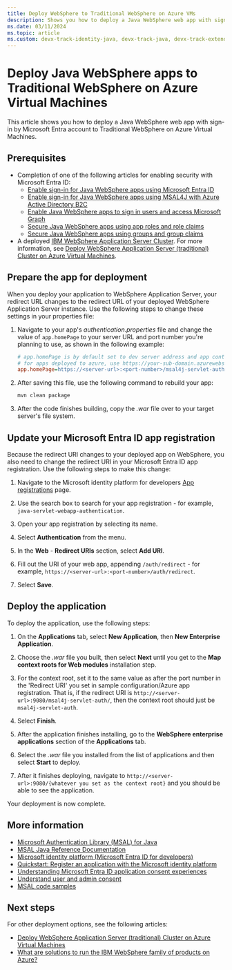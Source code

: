 ```yaml
---
title: Deploy WebSphere to Traditional WebSphere on Azure VMs
description: Shows you how to deploy a Java WebSphere web app with sign-in by Microsoft Entra account to Traditional WebSphere on Azure Virtual Machines.
ms.date: 03/11/2024
ms.topic: article
ms.custom: devx-track-identity-java, devx-track-java, devx-track-extended-java
---
```


# Deploy Java WebSphere apps to Traditional WebSphere on Azure Virtual Machines

This article shows you how to deploy a Java WebSphere web app with sign-in by Microsoft Entra account to Traditional WebSphere on Azure Virtual Machines.

## Prerequisites

- Completion of one of the following articles for enabling security with Microsoft Entra ID:
  - [Enable sign-in for Java WebSphere apps using Microsoft Entra ID](enable-java-websphere-webapp-authentication-entra-id.md)
  - [Enable sign-in for Java WebSphere apps using MSAL4J with Azure Active Directory B2C](enable-java-websphere-webapp-authentication-azure-ad-b2c.md)
  - [Enable Java WebSphere apps to sign in users and access Microsoft Graph](enable-java-websphere-webapp-authorization-entra-id.md)
  - [Secure Java WebSphere apps using app roles and role claims](enable-java-websphere-webapp-authorization-role-entra-id.md)
  - [Secure Java WebSphere apps using groups and group claims](enable-java-websphere-webapp-authorization-group-entra-id.md)
- A deployed [IBM WebSphere Application Server Cluster](https://aka.ms/websphere-on-azure-portal). For more information, see [Deploy WebSphere Application Server (traditional) Cluster on Azure Virtual Machines](../ee/traditional-websphere-application-server-virtual-machines.md).

## Prepare the app for deployment

When you deploy your application to WebSphere Application Server, your redirect URL changes to the redirect URL of your deployed WebSphere Application Server instance. Use the following steps to change these settings in your properties file:

1. Navigate to your app's *authentication.properties* file and change the value of `app.homePage` to your server URL and port number you're planning to use, as shown in the following example:

   ```ini
   # app.homePage is by default set to dev server address and app context path on the server
   # for apps deployed to azure, use https://your-sub-domain.azurewebsites.net
   app.homePage=https://<server-url>:<port-number>/msal4j-servlet-auth/
   ```

1. After saving this file, use the following command to rebuild your app:

   ```bash
   mvn clean package
   ```

1. After the code finishes building, copy the *.war* file over to your target server's file system.

## Update your Microsoft Entra ID app registration

Because the redirect URI changes to your deployed app on WebSphere, you also need to change the redirect URI in your Microsoft Entra ID app registration. Use the following steps to make this change:

1. Navigate to the Microsoft identity platform for developers [App registrations](https://go.microsoft.com/fwlink/?linkid=2083908) page.

1. Use the search box to search for your app registration - for example, `java-servlet-webapp-authentication`.

1. Open your app registration by selecting its name.

1. Select **Authentication** from the menu.

1. In the **Web** - **Redirect URIs** section, select **Add URI**.

1. Fill out the URI of your web app, appending `/auth/redirect` - for example, `https://<server-url>:<port-number>/auth/redirect`.

1. Select **Save**.

## Deploy the application

To deploy the application, use the following steps:

1. On the **Applications** tab, select **New Application**, then **New Enterprise Application**.

1. Choose the *.war* file you built, then select **Next** until you get to the **Map context roots for Web modules** installation step.

1. For the context root, set it to the same value as after the port number in the 'Redirect URI' you set in sample configuration/Azure app registration. That is, if the redirect URI is `http://<server-url>:9080/msal4j-servlet-auth/`, then the context root should just be `msal4j-servlet-auth`.

1. Select **Finish**.

1. After the application finishes installing, go to the **WebSphere enterprise applications** section of the **Applications** tab.

1. Select the *.war* file you installed from the list of applications and then select **Start** to deploy.

1. After it finishes deploying, navigate to `http://<server-url>:9080/{whatever you set as the context root}` and you should be able to see the application.

Your deployment is now complete.

## More information

- [Microsoft Authentication Library (MSAL) for Java](https://github.com/AzureAD/microsoft-authentication-library-for-java)
- [MSAL Java Reference Documentation](https://javadoc.io/doc/com.microsoft.azure/msal4j)
- [Microsoft identity platform (Microsoft Entra ID for developers)](/entra/identity-platform/)
- [Quickstart: Register an application with the Microsoft identity platform](/entra/identity-platform/quickstart-register-app)
- [Understanding Microsoft Entra ID application consent experiences](/entra/identity-platform/application-consent-experience)
- [Understand user and admin consent](/entra/identity-platform/howto-convert-app-to-be-multi-tenant#understand-user-and-admin-consent)
- [MSAL code samples](/entra/identity-platform/sample-v2-code?tabs=framework#java)

## Next steps

For other deployment options, see the following articles:

- [Deploy WebSphere Application Server (traditional) Cluster on Azure Virtual Machines](../ee/traditional-websphere-application-server-virtual-machines.md)
- [What are solutions to run the IBM WebSphere family of products on Azure?](../ee/websphere-family.md)
